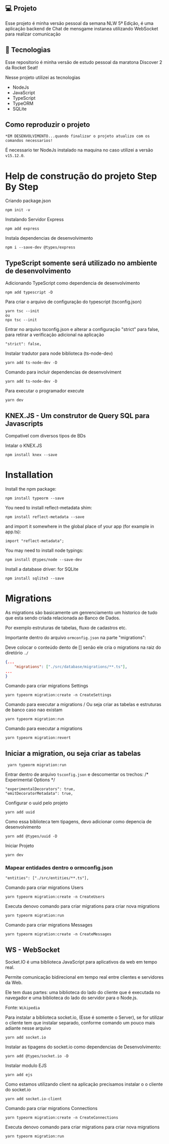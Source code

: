 ## 💻 Projeto

Esse projeto é minha versão pessoal da semana NLW 5ª Edição, é uma aplicação backend de Chat de mensgame instanea utilizando WebSocket para realizar comunicação


## 🚀 Tecnologias
Esse repositorio é minha versão de estudo pessoal da maratona Discover 2 da Rocket Seat!

Nesse projeto utilizei as tecnologias 
- NodeJs
- JavaScript
- TypeScript
- TypeORM
- SQLite


## Como reproduzir o projeto
`*EM DESENVOLVIMENTO...quando finalizar o projeto atualizo com os comandos necessarios!`


É necessario ter NodeJs instalado na maquina no caso utilizei a versão `v15.12.0`.



# Help de construção do projeto  Step By Step

Criando package.json
```
npm init -v
```

Instalando Servidor Express
```
npm add express
```

Instala dependencias de desenvolvimento
```
npm i --save-dev @types/express
```

## TypeScript somente será utilizado no ambiente de desenvolvimento

Adicionando TypeScript como dependencia de desenvolvimento 
```
npm add typescript -D
```

Para criar o arquivo de configuração do typescript (tsconfig.json)
```
yarn tsc --init
ou
npx tsc --init
```

Entrar no arquivo tsconfig.json e alterar a configuração "strict" para false, para retirar a verificação adicional na aplicação
```
"strict": false,  
```

Instalar tradutor para node biblioteca (ts-node-dev)
```
yarn add ts-node-dev -D
```

Comando para incluir dependencias de desenvolviment
```
yarn add ts-node-dev -D
```

Para executar o programador execute
```
yarn dev
``` 

## KNEX.JS - Um construtor de Query SQL para Javascripts
Compativel com diversos tipos de BDs

Intalar o KNEX.JS
```
npm install knex --save
```

# Installation
Install the npm package:
```
npm install typeorm --save
```
You need to install reflect-metadata shim:
```
npm install reflect-metadata --save
```
and import it somewhere in the global place of your app (for example in app.ts):
```
import "reflect-metadata";
```
You may need to install node typings:
```
npm install @types/node --save-dev
```
Install a database driver:
for SQLite
```
npm install sqlite3 --save
```

# Migrations
As migrations são basicamente um genrenciamento um historico de tudo que esta sendo criada relacionada ao Banco de Dados.

Por exemplo estruturas de tabelas, fluxo de cadastros etc.

Importante dentro do arquivo ```ormconfig.json```  na parte "migrations": 

Deve colocar o conteúdo dento de [] senão ele cria o migrations na raiz do diretório `./`
```json
{...
    "migrations": ["./src/database/migrations/**.ts"],
...
}
```

Comando para criar migrations Settings
```
yarn typeorm migration:create -n CreateSettings
```

Comando para executar a migrations / Ou seja criar as tabelas e estruturas de banco caso nao existam
```
yarn typeorm migration:run
```

Comando para executar a migrations
```
yarn typeorm migration:revert
```
## Iniciar  a migration, ou seja criar as tabelas
```yarn
 yarn typeorm migration:run
 ```

Entrar dentro de arquivo `tsconfig.json` e descomentar os trechos:
/* Experimental Options */
```
"experimentalDecorators": true, 
"emitDecoratorMetadata": true,  
 ```

 Configurar o uuid pelo projeto
```
yarn add uuid
```
Como essa biblioteca tem tipagens, devo adicionar como depencia de desenvolvimento
```
yarn add @types/uuid -D
```

Iniciar Projeto
```
yarn dev
```

### Mapear entidades dentro o ormconfig.json
`"entities": ["./src/entities/**.ts"],`

Comando para criar migrations Users
```
yarn typeorm migration:create -n CreateUsers
```

Executa denovo comando para criar migrations para criar nova migrations
```
yarn typeorm migration:run
```

Comando para criar migrations Messages
```
yarn typeorm migration:create -n CreateMessages
```

## WS - WebSocket
Socket.IO é uma biblioteca JavaScript para aplicativos da web em tempo real. 

Permite comunicação bidirecional em tempo real entre clientes e servidores da Web. 

Ele tem duas partes: uma biblioteca do lado do cliente que é executada no navegador e uma biblioteca do lado do servidor para o Node.js.

Fonte: `Wikipedia`

Para instalar a biblioteca socket.io, (Esse é somente o Server), se for utilizar o cliente tem que instalar separado, conforme comando um pouco mais adiante nesse arquivo
```
yarn add socket.io
```
Instalar as tipagens do socket.io como dependencias de Desenvolvimento:
```
yarn add @types/socket.io -D
```
Instalar modulo EJS
```
yarn add ejs
 ```  
Como estamos utilizando client na aplicação precisamos instalar o o cliente do socket.io

```
yarn add socket.io-client
```

Comando para criar migrations Connections
```
yarn typeorm migration:create -n CreateConnections
```

Executa denovo comando para criar migrations para criar nova migrations
```
yarn typeorm migration:run
```
